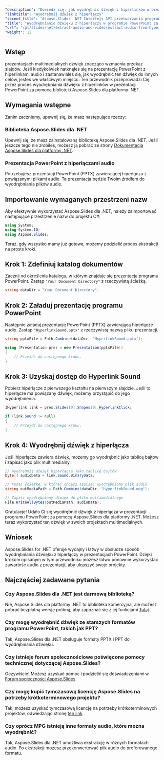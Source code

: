 ```yaml
---
"description": "Dowiedz się, jak wyodrębnić dźwięk z hiperlinków w prezentacjach PowerPoint za pomocą Aspose.Slides dla platformy .NET. Ten przewodnik krok po kroku zawiera jasne instrukcje."
"linktitle": "Wyodrębnij dźwięk z hiperłączy"
"second_title": "Aspose.Slides .NET Interfejs API przetwarzania programu PowerPoint"
"title": "Wyodrębnianie dźwięku z hiperłączy w programie PowerPoint za pomocą Aspose.Slides"
"url": "/pl/slides/net/extract-audio-and-video/extract-audio-from-hyperlinks/"
"weight": 12
---
```


## Wstęp

prezentacjach multimedialnych dźwięk znacząco wzmacnia przekaz slajdów. Jeśli kiedykolwiek natknąłeś się na prezentację PowerPoint z hiperlinkami audio i zastanawiałeś się, jak wyodrębnić ten dźwięk do innych celów, jesteś we właściwym miejscu. Ten przewodnik przeprowadzi Cię przez proces wyodrębniania dźwięku z hiperlinków w prezentacji PowerPoint za pomocą biblioteki Aspose.Slides dla platformy .NET.

## Wymagania wstępne

Zanim zaczniemy, upewnij się, że masz następujące rzeczy:

### Biblioteka Aspose.Slides dla .NET

Upewnij się, że masz zainstalowaną bibliotekę Aspose.Slides dla .NET. Jeśli jeszcze tego nie zrobiłeś, możesz ją pobrać ze strony [Dokumentacja Aspose.Slides dla platformy .NET](https://reference.aspose.com/slides/net/).

### Prezentacja PowerPoint z hiperłączami audio

Potrzebujesz prezentacji PowerPoint (PPTX) zawierającej hiperłącza z powiązanymi plikami audio. Ta prezentacja będzie Twoim źródłem do wyodrębniania plików audio.

## Importowanie wymaganych przestrzeni nazw

Aby efektywnie wykorzystać Aspose.Slides dla .NET, należy zaimportować następujące przestrzenie nazw do projektu C#:

```csharp
using System;
using System.IO;
using Aspose.Slides;
```

Teraz, gdy wszystko mamy już gotowe, możemy podzielić proces ekstrakcji na proste kroki.

## Krok 1: Zdefiniuj katalog dokumentów

Zacznij od określenia katalogu, w którym znajduje się prezentacja programu PowerPoint. Zastąp `"Your Document Directory"` z rzeczywistą ścieżką.

```csharp
string dataDir = "Your Document Directory";
```

## Krok 2: Załaduj prezentację programu PowerPoint

Następnie załaduj prezentację PowerPoint (PPTX) zawierającą hiperłącze audio. Zastąp `"HyperlinkSound.pptx"` z rzeczywistą nazwą pliku prezentacji.

```csharp
string pptxFile = Path.Combine(dataDir, "HyperlinkSound.pptx");

using (Presentation pres = new Presentation(pptxFile))
{
    // Przejdź do następnego kroku.
}
```

## Krok 3: Uzyskaj dostęp do Hyperlink Sound

Pobierz hiperłącze z pierwszego kształtu na pierwszym slajdzie. Jeśli to hiperłącze ma powiązany dźwięk, możemy przystąpić do jego wyodrębnienia.

```csharp
IHyperlink link = pres.Slides[0].Shapes[0].HyperlinkClick;

if (link.Sound != null)
{
    // Przejdź do następnego kroku.
}
```

## Krok 4: Wyodrębnij dźwięk z hiperłącza

Jeśli hiperłącze zawiera dźwięk, możemy go wyodrębnić jako tablicę bajtów i zapisać jako plik multimedialny.

```csharp
// Wyodrębnij dźwięk hiperłącza jako tablicę bajtów
byte[] audioData = link.Sound.BinaryData;

// Podaj ścieżkę, w której chcesz zapisać wyodrębniony plik audio
string outMediaPath = Path.Combine(dataDir, "HyperlinkSound.mpg");

// Zapisz wyodrębniony dźwięk do pliku multimedialnego
File.WriteAllBytes(outMediaPath, audioData);
```

Gratulacje! Udało Ci się wyodrębnić dźwięk z hiperłącza w prezentacji programu PowerPoint za pomocą Aspose.Slides dla platformy .NET. Możesz teraz wykorzystać ten dźwięk w swoich projektach multimedialnych.

## Wniosek

Aspose.Slides for .NET oferuje wydajny i łatwy w obsłudze sposób wyodrębniania dźwięku z hiperłączy w prezentacjach PowerPoint. Dzięki krokom opisanym w tym przewodniku możesz łatwo ponownie wykorzystać zawartość audio z prezentacji, aby ulepszyć swoje projekty.

## Najczęściej zadawane pytania

### Czy Aspose.Slides dla .NET jest darmową biblioteką?
Nie, Aspose.Slides dla platformy .NET to biblioteka komercyjna, ale możesz pobrać bezpłatną wersję próbną, aby zapoznać się z jej funkcjami [Tutaj](https://releases.aspose.com/).

### Czy mogę wyodrębnić dźwięk ze starszych formatów programu PowerPoint, takich jak PPT?
Tak, Aspose.Slides dla .NET obsługuje formaty PPTX i PPT do wyodrębniania dźwięku.

### Czy istnieje forum społecznościowe poświęcone pomocy technicznej dotyczącej Aspose.Slides?
Oczywiście! Możesz uzyskać pomoc i podzielić się doświadczeniami w [Forum społeczności Aspose.Slides](https://forum.aspose.com/).

### Czy mogę kupić tymczasową licencję Aspose.Slides na potrzeby krótkoterminowego projektu?
Tak, możesz uzyskać tymczasową licencję na potrzeby krótkoterminowych projektów, odwiedzając stronę [ten link](https://purchase.aspose.com/temporary-license/).

### Czy oprócz MPG istnieją inne formaty audio, które można wyodrębnić?
Tak, Aspose.Slides dla .NET umożliwia ekstrakcję w różnych formatach audio. Po ekstrakcji możesz przekonwertować plik audio do preferowanego formatu.